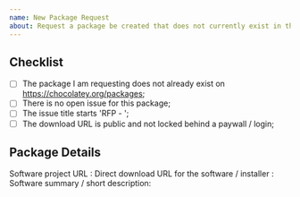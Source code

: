 ```yaml
---
name: New Package Request
about: Request a package be created that does not currently exist in the Chocolatey Community Repository?
---
```


<!--
* Please ensure the package does not already exist in the Chocolatey Community Repository - https://chocolatey.org/packages - by using a relevant search.

* Please ensure there is no existing open package request.

* Please ensure the issue title starts with 'RFP - ' - for example 'RFP - Adobe Reader'

* Please ensure you have both the Software Project URL and the Software Download URL before continuing.

NOTE: Keep in mind we have an etiquette regarding communication that we expect folks to observe when they are looking for support in the Chocolatey community - https://github.com/chocolatey/chocolatey-package-requests/blob/master/README.md#etiquette-regarding-communication

PLEASE REMOVE ALL COMMENTS ONCE YOU HAVE READ THEM.

-->
## Checklist

- [ ] The package I am requesting does not already exist on https://chocolatey.org/packages;
- [ ] There is no open issue for this package;
- [ ] The issue title starts 'RFP - ';
- [ ] The download URL is public and not locked behind a paywall / login;

## Package Details

Software project URL :
Direct download URL for the software / installer :
Software summary / short description:

<!-- ## Package Expectations
Here you can make suggestions on what you would expect the package to do outside of 'installing' - eg. adding icons to the desktop
-->